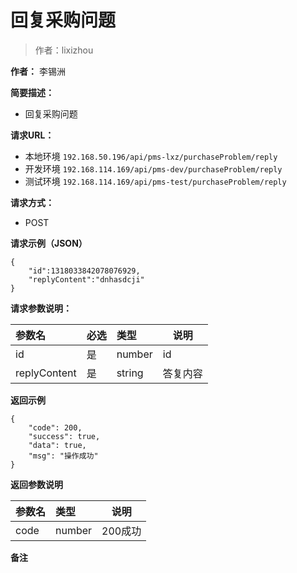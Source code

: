# 回复采购问题

> 作者：lixizhou

**作者：** 李锡洲

    
**简要描述：** 

- 回复采购问题

**请求URL：** 
- 本地环境 `192.168.50.196/api/pms-lxz/purchaseProblem/reply`
- 开发环境 `192.168.114.169/api/pms-dev/purchaseProblem/reply`
- 测试环境 `192.168.114.169/api/pms-test/purchaseProblem/reply`
  
**请求方式：**
- POST 

**请求示例（JSON）**

``` 
{
	"id":1318033842078076929,
	"replyContent":"dnhasdcji"
}

```

**请求参数说明：** 

|参数名|必选|类型|说明|
|:----    |:---|:----- |-----   |
|id|是|number|id
|replyContent|是|string|答复内容

 **返回示例**

``` 
{
    "code": 200,
    "success": true,
    "data": true,
    "msg": "操作成功"
}
```

 **返回参数说明** 

|参数名|类型|说明|
|:-----  |:-----|-----                           |
|code | number  |200成功 |
 **备注**